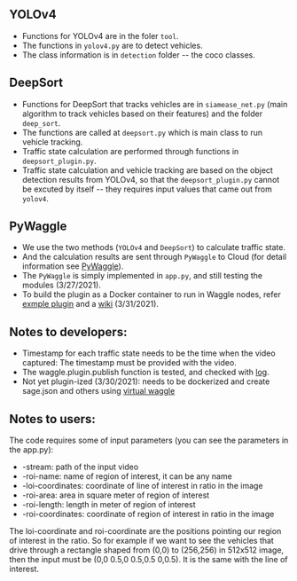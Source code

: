 ## YOLOv4

- Functions for YOLOv4 are in the foler `tool`. <br/>
- The functions in `yolov4.py` are to detect vehicles. <br/>
- The class information is in `detection` folder -- the coco classes.

## DeepSort
- Functions for DeepSort that tracks vehicles are in `siamease_net.py` (main algorithm to track vehicles based on their features) and the folder `deep_sort`. <br/>
- The functions are called at `deepsort.py` which is main class to run vehicle tracking. <br/>
- Traffic state calculation are performed through functions in `deepsort_plugin.py`. <br/>
- Traffic state calculation and vehicle tracking are based on the object detection results from YOLOv4, so that the `deepsort_plugin.py` cannot be excuted by itself -- they requires input values that came out from `yolov4`.

## PyWaggle
- We use the two methods (`YOLOv4` and `DeepSort`) to calculate traffic state. <br/>
- And the calculation results are sent through `PyWaggle` to Cloud (for detail information see [PyWaggle](https://github.com/waggle-sensor/pywaggle)). <br/>
- The `PyWaggle` is simply implemented in `app.py`, and still testing the modules (3/27/2021).
- To build the plugin as a Docker container to run in Waggle nodes, refer [exmple plugin](https://github.com/waggle-sensor/plugin-helloworld-ml) and a [wiki](https://github.com/waggle-sensor/plugin-helloworld-ml/wiki/Dockerization:-Getting-Started#dockerization-getting-started) (3/31/2021).


## Notes to developers:
- Timestamp for each traffic state needs to be the time when the video captured: The timestamp must be provided with the video.
- The waggle.plugin.publish function is tested, and checked with [log](https://github.com/waggle-sensor/pywaggle/wiki/Plugins:-Getting-Started#debug-logging).
- Not yet plugin-ized (3/30/2021): needs to be dockerized and create sage.json and others using [virtual waggle](https://github.com/waggle-sensor/virtual-waggle#running-node-application-stack)

## Notes to users:
The code requires some of input parameters (you can see the parameters in the app.py):
-	-stream: path of the input video
-	-roi-name: name of region of interest, it can be any name
-	-loi-coordinates: coordinate of line of interest in ratio in the image
-	-roi-area: area in square meter of region of interest
-	-roi-length: length in meter of region of interest
-	-roi-coordinates: coordinate of region of interest in ratio in the image

The loi-coordinate and roi-coordinate are the positions pointing our region of interest in the ratio. So for example if we want to see the vehicles that drive through a rectangle shaped from (0,0) to (256,256) in 512x512 image, then the input must be (0,0 0.5,0 0.5,0.5 0,0.5). It is the same with the line of interest.
